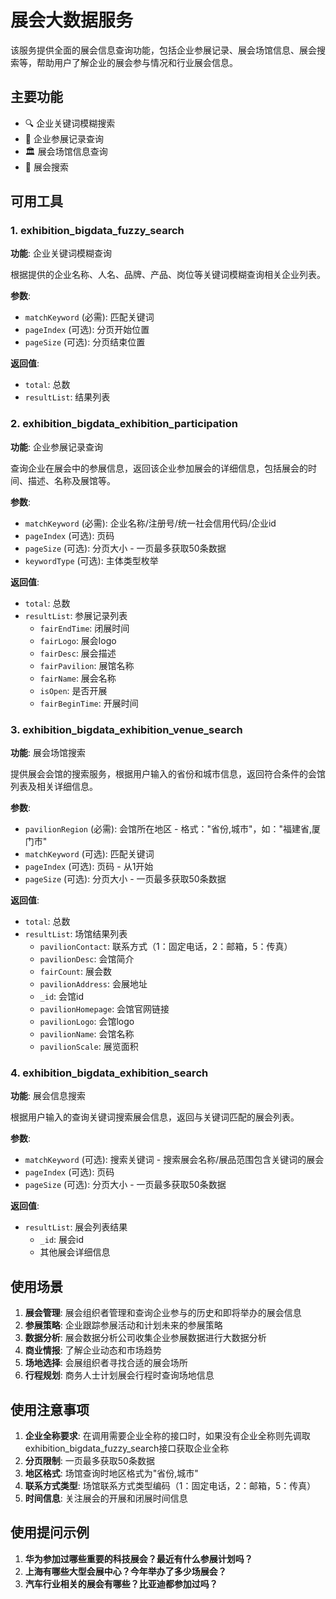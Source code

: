 # 展会大数据服务

该服务提供全面的展会信息查询功能，包括企业参展记录、展会场馆信息、展会搜索等，帮助用户了解企业的展会参与情况和行业展会信息。

## 主要功能

- 🔍 企业关键词模糊搜索
- 🏢 企业参展记录查询
- 🏛️ 展会场馆信息查询
- 📅 展会搜索

## 可用工具

### 1. exhibition_bigdata_fuzzy_search
**功能**: 企业关键词模糊查询

根据提供的企业名称、人名、品牌、产品、岗位等关键词模糊查询相关企业列表。

**参数**:
- `matchKeyword` (必需): 匹配关键词
- `pageIndex` (可选): 分页开始位置
- `pageSize` (可选): 分页结束位置

**返回值**:
- `total`: 总数
- `resultList`: 结果列表

### 2. exhibition_bigdata_exhibition_participation
**功能**: 企业参展记录查询

查询企业在展会中的参展信息，返回该企业参加展会的详细信息，包括展会的时间、描述、名称及展馆等。

**参数**:
- `matchKeyword` (必需): 企业名称/注册号/统一社会信用代码/企业id
- `pageIndex` (可选): 页码
- `pageSize` (可选): 分页大小 - 一页最多获取50条数据
- `keywordType` (可选): 主体类型枚举

**返回值**:
- `total`: 总数
- `resultList`: 参展记录列表
  - `fairEndTime`: 闭展时间
  - `fairLogo`: 展会logo
  - `fairDesc`: 展会描述
  - `fairPavilion`: 展馆名称
  - `fairName`: 展会名称
  - `isOpen`: 是否开展
  - `fairBeginTime`: 开展时间

### 3. exhibition_bigdata_exhibition_venue_search
**功能**: 展会场馆搜索

提供展会会馆的搜索服务，根据用户输入的省份和城市信息，返回符合条件的会馆列表及相关详细信息。

**参数**:
- `pavilionRegion` (必需): 会馆所在地区 - 格式："省份,城市"，如："福建省,厦门市"
- `matchKeyword` (可选): 匹配关键词
- `pageIndex` (可选): 页码 - 从1开始
- `pageSize` (可选): 分页大小 - 一页最多获取50条数据

**返回值**:
- `total`: 总数
- `resultList`: 场馆结果列表
  - `pavilionContact`: 联系方式（1：固定电话，2：邮箱，5：传真）
  - `pavilionDesc`: 会馆简介
  - `fairCount`: 展会数
  - `pavilionAddress`: 会展地址
  - `_id`: 会馆id
  - `pavilionHomepage`: 会馆官网链接
  - `pavilionLogo`: 会馆logo
  - `pavilionName`: 会馆名称
  - `pavilionScale`: 展览面积

### 4. exhibition_bigdata_exhibition_search
**功能**: 展会信息搜索

根据用户输入的查询关键词搜索展会信息，返回与关键词匹配的展会列表。

**参数**:
- `matchKeyword` (可选): 搜索关键词 - 搜索展会名称/展品范围包含关键词的展会
- `pageIndex` (可选): 页码
- `pageSize` (可选): 分页大小 - 一页最多获取50条数据

**返回值**:
- `resultList`: 展会列表结果
  - `_id`: 展会id
  - 其他展会详细信息

## 使用场景

1. **展会管理**: 展会组织者管理和查询企业参与的历史和即将举办的展会信息
2. **参展策略**: 企业跟踪参展活动和计划未来的参展策略
3. **数据分析**: 展会数据分析公司收集企业参展数据进行大数据分析
4. **商业情报**: 了解企业动态和市场趋势
5. **场地选择**: 会展组织者寻找合适的展会场所
6. **行程规划**: 商务人士计划展会行程时查询场地信息

## 使用注意事项

1. **企业全称要求**: 在调用需要企业全称的接口时，如果没有企业全称则先调取exhibition_bigdata_fuzzy_search接口获取企业全称
2. **分页限制**: 一页最多获取50条数据
3. **地区格式**: 场馆查询时地区格式为"省份,城市"
4. **联系方式类型**: 场馆联系方式类型编码（1：固定电话，2：邮箱，5：传真）
5. **时间信息**: 关注展会的开展和闭展时间信息

## 使用提问示例

1. **华为参加过哪些重要的科技展会？最近有什么参展计划吗？**
2. **上海有哪些大型会展中心？今年举办了多少场展会？**
3. **汽车行业相关的展会有哪些？比亚迪都参加过吗？** 